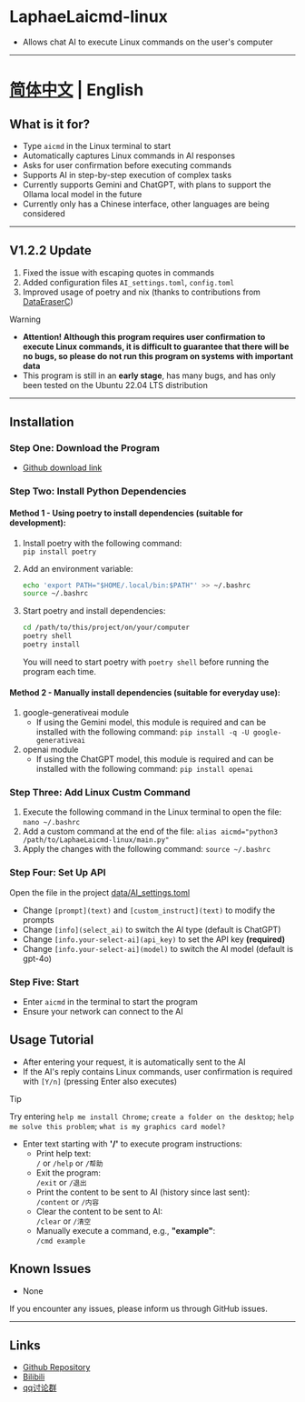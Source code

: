 # LaphaeLaicmd-linux

- Allows chat AI to execute Linux commands on the user's computer

---

# [简体中文](README_zh.md) | English

## What is it for?

- Type `aicmd` in the Linux terminal to start
- Automatically captures Linux commands in AI responses
- Asks for user confirmation before executing commands
- Supports AI in step-by-step execution of complex tasks
- Currently supports Gemini and ChatGPT, with plans to support the Ollama local model in the future
- Currently only has a Chinese interface, other languages are being considered

---

## V1.2.2 Update

1. Fixed the issue with escaping quotes in commands
2. Added configuration files `AI_settings.toml`, `config.toml`
3. Improved usage of poetry and nix (thanks to contributions from [DataEraserC](https://github.com/DataEraserC))

> [!WARNING]
>
> - **Attention! Although this program requires user confirmation to execute Linux commands, it is difficult to guarantee that there will be no bugs, so please do not run this program on systems with important data**
> - This program is still in an **early stage**, has many bugs, and has only been tested on the Ubuntu 22.04 LTS distribution

---

## Installation

### Step One: Download the Program

- [Github download link](https://github.com/LaphaeL12304/LaphaeLaicmd-linux/archive/refs/heads/main.zip)

### Step Two: Install Python Dependencies

#### Method 1 - Using poetry to install dependencies (suitable for development):

1. Install poetry with the following command:  
   `pip install poetry`

2. Add an environment variable:

   ```bash
   echo 'export PATH="$HOME/.local/bin:$PATH"' >> ~/.bashrc
   source ~/.bashrc
   ```
   
3. Start poetry and install dependencies:
   
   ```bash
   cd /path/to/this/project/on/your/computer
   poetry shell
   poetry install
   ```
   You will need to start poetry with `poetry shell` before running the program each time.

#### Method 2 - Manually install dependencies (suitable for everyday use):

1. google-generativeai module
   - If using the Gemini model, this module is required and can be installed with the following command:
     `pip install -q -U google-generativeai`
2. openai module
   - If using the ChatGPT model, this module is required and can be installed with the following command:
     `pip install openai`

### Step Three: Add Linux Custm Command

1. Execute the following command in the Linux terminal to open the file:
   `nano ~/.bashrc`
2. Add a custom command at the end of the file:
   `alias aicmd="python3 /path/to/LaphaeLaicmd-linux/main.py"`
3. Apply the changes with the following command: `source ~/.bashrc`

### Step Four: Set Up API

Open the file in the project [data/AI_settings.toml](data/AI_settings.toml)

- Change `[prompt](text)` and `[custom_instruct](text)` to modify the prompts
- Change `[info](select_ai)` to switch the AI type (default is ChatGPT)
- Change `[info.your-select-ai](api_key)` to set the API key **(required)**
- Change `[info.your-select-ai](model)` to switch the AI model (default is gpt-4o)

### Step Five: Start

- Enter `aicmd` in the terminal to start the program
- Ensure your network can connect to the AI

## Usage Tutorial

- After entering your request, it is automatically sent to the AI
- If the AI's reply contains Linux commands, user confirmation is required with `[Y/n]` (pressing Enter also executes)

> [!TIP]
>
> Try entering `help me install Chrome`; `create a folder on the desktop`; `help me solve this problem`; `what is my graphics card model?`

- Enter text starting with **'/'** to execute program instructions:
  - Print help text:  
    `/` or `/help` or `/帮助`
  - Exit the program:  
    `/exit` or `/退出`
  - Print the content to be sent to AI (history since last sent):  
    `/content` or `/内容`
  - Clear the content to be sent to AI:  
    `/clear` or `/清空`
  - Manually execute a command, e.g., **"example"**:  
    `/cmd example`

## Known Issues

- None

If you encounter any issues, please inform us through GitHub issues.

---

## Links

- [Github Repository](https://github.com/LaphaeL12304/LaphaeLaicmd-linux)
- [Bilibili](https://space.bilibili.com/454973135?spm_id_from=333.337.0.0)
- [qq讨论群](http://qm.qq.com/cgi-bin/qm/qr?_wv=1027&k=hE0n_WloYeCndEoIMKjXK5V13yFhswDC&authKey=escV%2FqTpM7dCaNduH1ibLzhp1rIxMCE%2FiMH07XES9Z3yXC9iWbgWkW4h7nPZ7hHJ&noverify=0&group_code=893275911)

